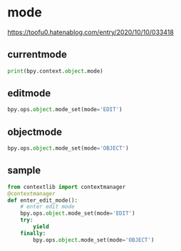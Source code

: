 # mode

<https://toofu0.hatenablog.com/entry/2020/10/10/033418>

## currentmode

```py
print(bpy.context.object.mode)
```

## editmode

```py
bpy.ops.object.mode_set(mode='EDIT')
```

## objectmode

```py
bpy.ops.object.mode_set(mode='OBJECT')
```

## sample

```py
from contextlib import contextmanager
@contextmanager
def enter_edit_mode():
    # enter edit mode
    bpy.ops.object.mode_set(mode='EDIT')
    try:
        yield
    finally:
        bpy.ops.object.mode_set(mode='OBJECT')
```
